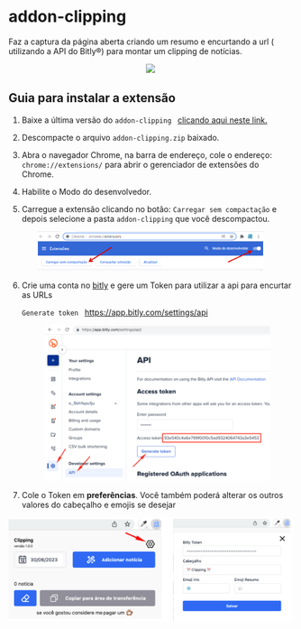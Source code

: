 # addon-clipping

Faz a captura da página aberta criando um resumo e encurtando a url ( utilizando a API do Bitly®) para montar um clipping de notícias.

<center>
<img src="./commons/clipping.gif" width="400">
</center>

## Guia para instalar a extensão

1. Baixe a última versão do `addon-clipping ` [clicando aqui neste link.](https://github.com/izidorio/addon-clipping/releases/download/v1.0.0/addon-clipping.zip)

2. Descompacte o arquivo `addon-clipping.zip` baixado.

3. Abra o navegador Chrome, na barra de endereço, cole o endereço: `chrome://extensions/` para abrir o gerenciador de extensões do Chrome.

4. Habilite o Modo do desenvolvedor.

5. Carregue a extensão clicando no botão: `Carregar sem compactação` e depois selecione a pasta `addon-clipping` que você descompactou.
<center>
<img src="./commons/01.png" width="400">
</center>

6. Crie uma conta no [bitly](https://bitly.com/) e gere um Token para utilizar a api para encurtar as URLs

   `Generate token ` https://app.bitly.com/settings/api
   <center>
   <img src="./commons/02.png" width="400">
   <center>

7. Cole o Token em **preferências**. Você também poderá alterar os outros valores do cabeçalho e emojis se desejar
<center>

![](./commons/03.png)
